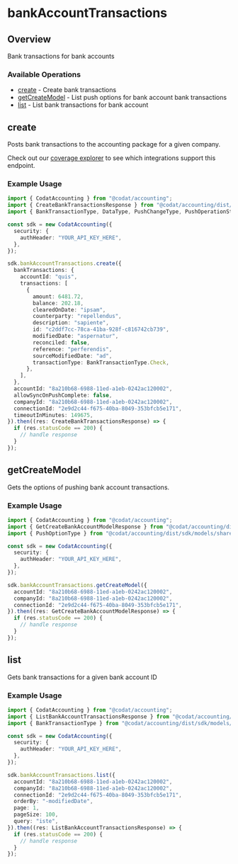 # bankAccountTransactions

## Overview

Bank transactions for bank accounts

### Available Operations

* [create](#create) - Create bank transactions
* [getCreateModel](#getcreatemodel) - List push options for bank account bank transactions
* [list](#list) - List bank transactions for bank account

## create

Posts bank transactions to the accounting package for a given company.

Check out our [coverage explorer](https://knowledge.codat.io/supported-features/accounting?view=tab-by-data-type&dataType=bankTransactions) to see which integrations support this endpoint.

### Example Usage

```typescript
import { CodatAccounting } from "@codat/accounting";
import { CreateBankTransactionsResponse } from "@codat/accounting/dist/sdk/models/operations";
import { BankTransactionType, DataType, PushChangeType, PushOperationStatus } from "@codat/accounting/dist/sdk/models/shared";

const sdk = new CodatAccounting({
  security: {
    authHeader: "YOUR_API_KEY_HERE",
  },
});

sdk.bankAccountTransactions.create({
  bankTransactions: {
    accountId: "quis",
    transactions: [
      {
        amount: 6481.72,
        balance: 202.18,
        clearedOnDate: "ipsam",
        counterparty: "repellendus",
        description: "sapiente",
        id: "c2ddf7cc-78ca-41ba-928f-c816742cb739",
        modifiedDate: "aspernatur",
        reconciled: false,
        reference: "perferendis",
        sourceModifiedDate: "ad",
        transactionType: BankTransactionType.Check,
      },
    ],
  },
  accountId: "8a210b68-6988-11ed-a1eb-0242ac120002",
  allowSyncOnPushComplete: false,
  companyId: "8a210b68-6988-11ed-a1eb-0242ac120002",
  connectionId: "2e9d2c44-f675-40ba-8049-353bfcb5e171",
  timeoutInMinutes: 149675,
}).then((res: CreateBankTransactionsResponse) => {
  if (res.statusCode == 200) {
    // handle response
  }
});
```

## getCreateModel

Gets the options of pushing bank account transactions.

### Example Usage

```typescript
import { CodatAccounting } from "@codat/accounting";
import { GetCreateBankAccountModelResponse } from "@codat/accounting/dist/sdk/models/operations";
import { PushOptionType } from "@codat/accounting/dist/sdk/models/shared";

const sdk = new CodatAccounting({
  security: {
    authHeader: "YOUR_API_KEY_HERE",
  },
});

sdk.bankAccountTransactions.getCreateModel({
  accountId: "8a210b68-6988-11ed-a1eb-0242ac120002",
  companyId: "8a210b68-6988-11ed-a1eb-0242ac120002",
  connectionId: "2e9d2c44-f675-40ba-8049-353bfcb5e171",
}).then((res: GetCreateBankAccountModelResponse) => {
  if (res.statusCode == 200) {
    // handle response
  }
});
```

## list

Gets bank transactions for a given bank account ID

### Example Usage

```typescript
import { CodatAccounting } from "@codat/accounting";
import { ListBankAccountTransactionsResponse } from "@codat/accounting/dist/sdk/models/operations";
import { BankTransactionType } from "@codat/accounting/dist/sdk/models/shared";

const sdk = new CodatAccounting({
  security: {
    authHeader: "YOUR_API_KEY_HERE",
  },
});

sdk.bankAccountTransactions.list({
  accountId: "8a210b68-6988-11ed-a1eb-0242ac120002",
  companyId: "8a210b68-6988-11ed-a1eb-0242ac120002",
  connectionId: "2e9d2c44-f675-40ba-8049-353bfcb5e171",
  orderBy: "-modifiedDate",
  page: 1,
  pageSize: 100,
  query: "iste",
}).then((res: ListBankAccountTransactionsResponse) => {
  if (res.statusCode == 200) {
    // handle response
  }
});
```
